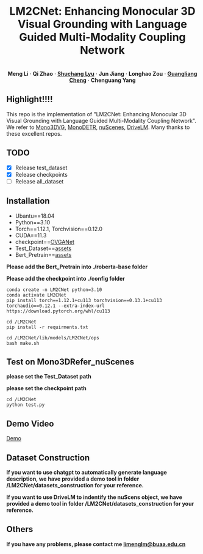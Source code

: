 
<p align="center">
  <h1 align="center">LM2CNet: Enhancing Monocular 3D Visual Grounding with Language Guided Multi-Modality Coupling Network</h1>
  <p align="center">


   <br />
    <strong>Meng Li</strong></a>
    ·
    <strong>Qi Zhao</strong></a>
    ·
    <a href="https://cv-shuchanglyu.github.io/EnHome.html"><strong>Shuchang Lyu</strong></a>
    ·
    <strong>Jun Jiang</strong></a>    
    ·
    <strong>Longhao Zou</strong></a>
    ·
    <a href="https://sites.google.com/view/guangliangcheng"><strong>Guangliang Cheng</strong></a>
    ·
    <strong>Chenguang Yang</strong></a>
    <br />
<p align="center">

    
  </p>





## Highlight!!!!
This repo is the implementation of "LM2CNet: Enhancing Monocular 3D Visual Grounding with Language Guided Multi-Modality Coupling Network". We refer to [Mono3DVG](https://github.com/ZhanYang-nwpu/Mono3DVG), [MonoDETR](https://github.com/ZrrSkywalker/MonoDETR), [nuScenes](https://github.com/nutonomy/nuscenes-devkit), [DriveLM](https://github.com/OpenDriveLab/DriveLM). Many thanks to these excellent repos.

## TODO
- [x] Release test_dataset
- [x] Release checkpoints
- [ ] Release all_dataset

## Installation
* Ubantu==18.04
* Python==3.10 
* Torch==1.12.1, Torchvision==0.12.0
* CUDA==11.3
* checkpoint==[OVGANet](https://drive.google.com/file/d/1auMd9sOpYcAaIelJVKPOKvBYKic7yy4w/view?usp=drive_link)
* Test_Dataset==[assets](https://drive.google.com/file/d/1a-U9jg_xd2BDMQk8Fk8hJqYBOYS9iv01/view?usp=drive_link)
* Bert_Pretrain==[assets](https://drive.google.com/file/d/1ee-XVDnqTNj3tBqgc1S2WLFEMY2dv2iU/view?usp=drive_link)


**Please add the Bert_Pretrain into ./roberta-base folder**


**Please add the checkpoint into ./config folder**
```
conda create -n LM2CNet python=3.10
conda activate LM2CNet
pip install torch==1.12.1+cu113 torchvision==0.13.1+cu113 torchaudio==0.12.1 --extra-index-url https://download.pytorch.org/whl/cu113
```

```
cd /LM2CNet
pip install -r requirments.txt
```

```
cd /LM2CNet/lib/models/LM2CNet/ops
bash make.sh
```
## Test on Mono3DRefer_nuScenes
**please set the Test_Dataset path**


**please set the checkpoint path**
```
cd /LM2CNet
python test.py
```
## Demo Video

[Demo](https://github.com/user-attachments/assets/9e6e3e33-5ebb-4dd2-9f3f-83f46848e5e6)

## Dataset Construction
**If you want to use chatgpt to automatically generate language description, we have provided a demo tool in folder /LM2CNet/datasets_construction for your reference.**


**If you want to use DriveLM to indentify the nuScens object, we have provided a demo tool in folder /LM2CNet/datasets_construction for your reference.**

## Others
**If you have any problems, please contact me limenglm@buaa.edu.cn**
